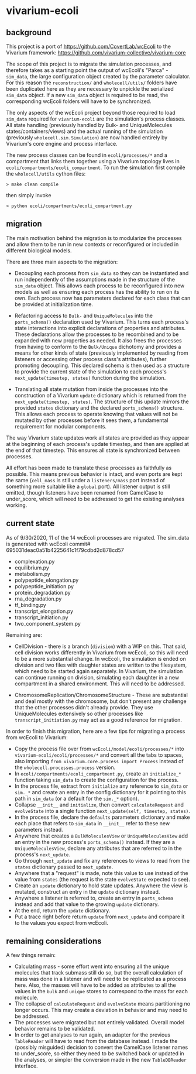 # vivarium-ecoli

## background

This project is a port of https://github.com/CovertLab/wcEcoli to the Vivarium framework: https://github.com/vivarium-collective/vivarium-core

The scope of this project is to migrate the simulation processes, and therefore takes as a starting point the output of wcEcoli's "Parca" - `sim_data`, the large configuration object created by the parameter calculator. For this reason the `reconstruction/` and `wholecell/utils/` folders have been duplicated here as they are necessary to unpickle the serialized `sim_data` object. If a new `sim_data` object is required to be read, the corresponding wcEcoli folders will have to be synchronized.

The only aspects of the wcEcoli project beyond those required to load `sim_data` required for `vivarium-ecoli` are the simulation's process classes. All state handling (previously handled by Bulk- and UniqueMolecules states/containers/views) and the actual running of the simulation (previously `wholecell.sim.Simulation`) are now handled entirely by Vivarium's core engine and process interface. 

The new process classes can be found in `ecoli/processes/*` and a compartment that links them together using a Vivarium topology lives in `ecoli/compartments/ecoli_compartment`. To run the simulation first compile the `wholecell/utils` cython files:

    > make clean compile

then simply invoke

    > python ecoli/compartments/ecoli_compartment.py

## migration

The main motivation behind the migration is to modularize the processes and allow them to be run in new contexts or reconfigured or included in different biological models. 

There are three main aspects to the migration:

* Decoupling each process from `sim_data` so they can be instantiated and run independently of the assumptions made in the structure of the `sim_data` object. This allows each process to be reconfigured into new models as well as ensuring each process has the ability to run on its own. Each process now has parameters declared for each class that can be provided at initialization time. 

* Refactoring access to `Bulk-` and `UniqueMolecules` into the `ports_schema()` declaration used by Vivarium. This turns each process's state interactions into explicit declarations of properties and attributes. These declarations allow the processes to be recombined and to be expanded with new properties as needed. It also frees the processes from having to conform to the `Bulk/Unique` dichotomy and provides a means for other kinds of state (previously implemented by reading from listeners or accessing other process class's attributes), further promoting decoupling. This declared schema is then used as a structure to provide the current state of the simulation to each process's `next_update(timestep, states)` function during the simulation.

* Translating all state mutation from inside the processes into the construction of a Vivarium `update` dictionary which is returned from the `next_update(timestep, states)`. The structure of this update mirrors the provided `states` dictionary and the declared `ports_schema()` structure. This allows each process to operate knowing that values will not be mutated by other processes before it sees them, a fundamental requirement for modular components.

The way Vivarium state updates work all states are provided as they appear at the beginning of each process's update timestep, and then are applied at the end of that timestep. This ensures all state is synchronized between processes.

All effort has been made to translate these processes as faithfully as possible. This means previous behavior is intact, and even ports are kept the same (`cell_mass` is still under a `listeners/mass` port instead of something more suitable like a `global` port). All listener output is still emitted, though listeners have been renamed from CamelCase to under_score, which will need to be addressed to get the existing analyses working. 

## current state

As of 9/30/2020, 11 of the 14 wcEcoli processes are migrated.
The sim_data is generated with wcEcoli commit# 695031deac0a51b4225641c1f79cdbd2d878cd57

* complexation.py
* equilibrium.py
* metabolism.py
* polypeptide_elongation.py
* polypeptide_initiation.py
* protein_degradation.py
* rna_degradation.py
* tf_binding.py
* transcript_elongation.py
* transcript_initiation.py
* two_component_system.py

Remaining are:

* CellDivision - there is a branch (`division`) with a WIP on this. That said, cell division works differently in Vivarium from wcEcoli, so this will need to be a more substantial change. In wcEcoli, the simulation is ended on division and two files with daughter states are written to the filesystem, which need to be started again separately. In Vivarium, the simulation can continue running on division, simulating each daughter in a new compartment in a shared environment. This will need to be addressed.

* ChromosomeReplication/ChromosomeStructure - These are substantial and deal mostly with the chromosome, but don't present any challenge that the other processes didn't already provide. They use UniqueMolecules extensively so other processes like `transcript_initiation.py` may act as a good reference for migration.

In order to finish this migration, here are a few tips for migrating a process from wcEcoli to Vivarium:

* Copy the process file over from `wcEcoli/model/ecoli/processes/*` into `vivarium-ecoli/ecoli/processes/*` and convert all the tabs to spaces, also importing `from vivarium.core.process import Process` instead of the `wholecell.processes.process` version.
* In `ecoli/compartments/ecoli_compartment.py`, create an `initialize_*` function taking `sim_data` to create the configuration for the process. 
* In the process file, extract from `initialize` any reference to `sim_data` or `sim._*` and create an entry in the config dictionary for it pointing to this path in `sim_data` (or a default for the `sim._*` option).
* Collapse `__init__` and `initialize`, then convert `calculateRequest` and `evolveState` into a single function `next_update(self, timestep, states)`.  
* In the process file, declare the `defaults` parameters dictionary and make each place that refers to `sim_data`
in `__init__` refer to these new parameters instead.
* Anywhere that creates a `BulkMoleculesView` or `UniqueMoleculesView` add an entry in the new process's `ports_schema()` instead. If they are a `UniqueMoleculesView`, declare any attributes that are referred to in the process's `next_update`.
* Go through `next_update` and fix any references to views to read from the `states` dictionary passed to `next_update`.
* Anywhere that a "request" is made, note this value to use instead of the value from `states` (the request is the state `evolveState` expected to see).
* Create an `update` dictionary to hold state updates. Anywhere the view is mutated, construct an entry in the `update` dictionary instead.
* Anywhere a listener is referred to, create an entry in `ports_schema` instead and add that value to the growing `update` dictionary.
* At the end, return the `update` dictionary.
* Put a trace right before return `update` from `next_update` and compare it to the values you expect from wcEcoli.

## remaining considerations

A few things remain:

* Calculating mass - some effort went into ensuring all the unique molecules that track submass still do so, but the overall calculation of mass was done in a listener and will need to be replicated as a process here. Also, the masses will have to be added as attributes to all the values in the `bulk` and `unique` stores to correspond to the mass for each molecule. 
* The collapse of `calculateRequest` and `evolveState` means partitioning no longer occurs. This may create a deviation in behavior and may need to be addressed.
* The processes were migrated but not entirely validated. Overall model behavior remains to be validated.
* In order to get analyses to run again, an adapter for the previous `TableReader` will have to read from the database instead. I made the (possibly misguided) decision to convert the CamelCase listener names to under_score, so either they need to be switched back or updated in the analyses, or simpler the conversion made in the new `TableDBReader` interface. 